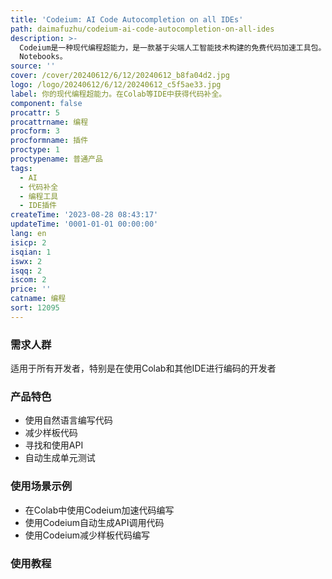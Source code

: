 ```yaml
---
title: 'Codeium: AI Code Autocompletion on all IDEs'
path: daimafuzhu/codeium-ai-code-autocompletion-on-all-ides
description: >-
  Codeium是一种现代编程超能力，是一款基于尖端人工智能技术构建的免费代码加速工具包。Codeium目前提供20多种编程语言的代码补全工具，具有极快的速度和最先进的建议质量。Codeium可以通过自然语言来编写代码，减少样板代码，寻找和使用API，自动生成单元测试等功能。Codeium可以集成到所有流行的IDE和Web编辑器中，如Colab和Jupyter
  Notebooks。
source: ''
cover: /cover/20240612/6/12/20240612_b8fa04d2.jpg
logo: /logo/20240612/6/12/20240612_c5f5ae33.jpg
label: 你的现代编程超能力。在Colab等IDE中获得代码补全。
component: false
procattr: 5
procattrname: 编程
procform: 3
procformname: 插件
proctype: 1
proctypename: 普通产品
tags:
  - AI
  - 代码补全
  - 编程工具
  - IDE插件
createTime: '2023-08-28 08:43:17'
updateTime: '0001-01-01 00:00:00'
lang: en
isicp: 2
isqian: 1
iswx: 2
isqq: 2
iscom: 2
price: ''
catname: 编程
sort: 12095
---
```




### 需求人群
适用于所有开发者，特别是在使用Colab和其他IDE进行编码的开发者

### 产品特色
- 使用自然语言编写代码
- 减少样板代码
- 寻找和使用API
- 自动生成单元测试

### 使用场景示例
- 在Colab中使用Codeium加速代码编写
- 使用Codeium自动生成API调用代码
- 使用Codeium减少样板代码编写

### 使用教程


  
